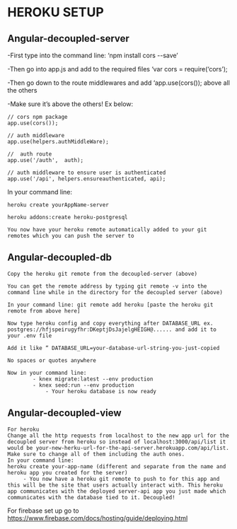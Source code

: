 
# HEROKU SETUP


## Angular-decoupled-server

-First type into the command line: ‘npm install cors --save’

-Then go into app.js and add to the required files ‘var cors = require(‘cors’);

-Then go down to the route middlewares and add ‘app.use(cors()); above all the others

-Make sure it’s above the others! Ex below:

```
// cors npm package
app.use(cors());

// auth middleware
app.use(helpers.authMiddleWare);

//  auth route
app.use('/auth',  auth);

// auth middleware to ensure user is authenticated
app.use('/api', helpers.ensureauthenticated, api);
```

In your command line:
```
heroku create yourAppName-server

heroku addons:create heroku-postgresql

You now have your heroku remote automatically added to your git remotes which you can push the server to
```

## Angular-decoupled-db

```
Copy the heroku git remote from the decoupled-server (above)

You can get the remote address by typing git remote -v into the command line while in the directory for the decoupled server (above)

In your command line: git remote add heroku [paste the heroku git remote from above here]

Now type heroku config and copy everything after DATABASE_URL ex. postgres://hfjspeirugyfhr:DKeptjDsJajelgHEIGH@...... and add it to your .env file

Add it like “ DATABASE_URL=your-database-url-string-you-just-copied

No spaces or quotes anywhere

Now in your command line:
		- knex migrate:latest --env production
		- knex seed:run --env production
      		- Your heroku database is now ready
```

## Angular-decoupled-view
```
For heroku
Change all the http requests from localhost to the new app url for the decoupled server from heroku so instead of localhost:3000/api/list it would be your-new-herku-url-for-the-api-server.herokuapp.com/api/list. Make sure to change all of them including the auth ones.
In your command line:
heroku create your-app-name (different and separate from the name and heroku app you created for the server)
     - You now have a heroku git remote to push to for this app and this will be the site that users actually interact with. This heroku app communicates with the deployed server-api app you just made which communicates with the database tied to it. Decoupled!
```

For firebase set up go to
https://www.firebase.com/docs/hosting/guide/deploying.html
